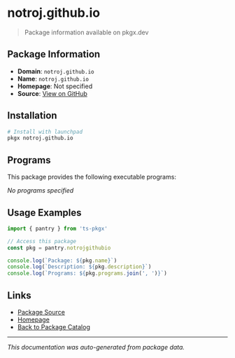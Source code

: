 # notroj.github.io

> Package information available on pkgx.dev

## Package Information

- **Domain**: `notroj.github.io`
- **Name**: `notroj.github.io`
- **Homepage**: Not specified
- **Source**: [View on GitHub](https://github.com/pkgxdev/pantry/tree/main/projects/notroj.github.io/package.yml)

## Installation

```bash
# Install with launchpad
pkgx notroj.github.io
```

## Programs

This package provides the following executable programs:

*No programs specified*

## Usage Examples

```typescript
import { pantry } from 'ts-pkgx'

// Access this package
const pkg = pantry.notrojgithubio

console.log(`Package: ${pkg.name}`)
console.log(`Description: ${pkg.description}`)
console.log(`Programs: ${pkg.programs.join(', ')}`)
```

## Links

- [Package Source](https://github.com/pkgxdev/pantry/tree/main/projects/notroj.github.io/package.yml)
- [Homepage](#)
- [Back to Package Catalog](../package-catalog.md)

---

*This documentation was auto-generated from package data.*
